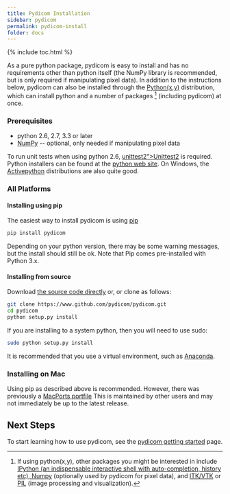 ```yaml
---
title: Pydicom Installation
sidebar: pydicom
permalink: pydicom-install
folder: docs
---
```


{% include toc.html %}


As a pure python package, pydicom is easy to install and has no
requirements other than python itself (the NumPy library is recommended,
but is only required if manipulating pixel data). In addition to the instructions below, pydicom can also be installed through the  <a href="http://www.pythonxy.com/" target="_blank">Python(x,y)</a> 
distribution, which can install python and a number of packages [^1]  (including pydicom) at once.


### Prerequisites

 * python 2.6, 2.7, 3.3 or later
 * <a href="http://numpy.scipy.org" target="_blank">NumPy</a> -- optional, only needed if manipulating pixel data 

To run unit tests when using python 2.6, <a href="https://pypi.python.org/pypi/" target="_blank"> unittest2">Unittest2</a> is required. Python installers can be found at the <a href="http://python.org/download/" target="_blank"> python web site</a>. On Windows, the <a href="http://activestate.com/activepython">Activepython</a> distributions are also quite good.


### All Platforms 

#### Installing using pip
The easiest way to install pydicom is using <a href="https://pypi.python.org/pypi/pip" target="_blank">
pip</a>

```bash
pip install pydicom
```

Depending on your python version, there may be some warning messages,
but the install should still be ok. Note that Pip comes pre-installed with Python 3.x.


#### Installing from source

Download <a href="https://github.com/pydicom/pydicom/archive/master.zip">the source code directly</a> or, or clone as follows:

```bash
git clone https://www.github.com/pydicom/pydicom.git
cd pydicom
python setup.py install
```

If you are installing to a system python, then you will need to use sudo:

```bash
sudo python setup.py install
```

It is recommended that you use a virtual environment, such as <a href="https://www.continuum.io/downloads" target="_blank">Anaconda</a>.


### Installing on Mac

Using pip as described above is recommended.  However, there was previously a
<a href="https://www.macports.org/ports.php?by=library&substr=py27-pydicom" target="_blank">MacPorts portfile</a> This is maintained by other users and may not immediately be up to
the latest release.


## Next Steps
To start learning how to use pydicom, see the <a href="/pydicom-getting-started">pydicom getting started</a> page.

[^1]: If using python(x,y), other packages you might be interested in include <a href="https://ipython.org/install.html" target="_blank">IPython</ah> (an indispensable interactive shell with auto-completion, history etc), <a href="http://www.numpy.org/" target="_blank">Numpy</a> (optionally used by pydicom for pixel data), and <a href="https://itk.org/" target="_blank">ITK/VTK</a> or <a href="https://github.com/python-pillow/Pillow" target="_blank">PIL</a> (image processing and visualization).
